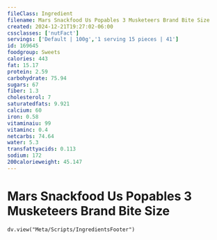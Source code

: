 ```yaml
---
fileClass: Ingredient
filename: Mars Snackfood Us Popables 3 Musketeers Brand Bite Size
created: 2024-12-21T19:27:02-06:00
cssclasses: ['nutFact']
servings: ['Default | 100g','1 serving 15 pieces | 41']
id: 169645
foodgroup: Sweets
calories: 443
fat: 15.17
protein: 2.59
carbohydrate: 75.94
sugars: 67
fiber: 1.3
cholesterol: 7
saturatedfats: 9.921
calcium: 60
iron: 0.58
vitaminaiu: 99
vitaminc: 0.4
netcarbs: 74.64
water: 5.3
transfattyacids: 0.113
sodium: 172
200calorieweight: 45.147
---
```


# Mars Snackfood Us Popables 3 Musketeers Brand Bite Size

```dataviewjs
dv.view("Meta/Scripts/IngredientsFooter")
```
